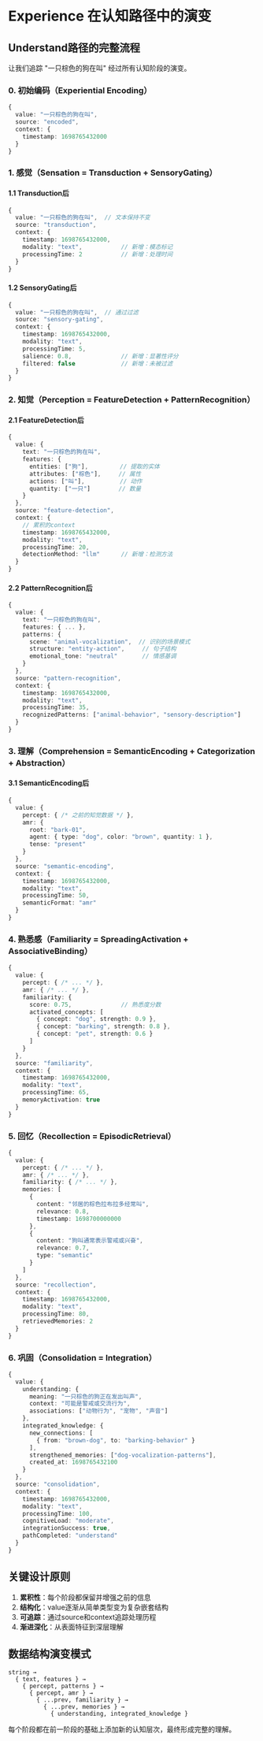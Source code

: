 # Experience 在认知路径中的演变

## Understand路径的完整流程

让我们追踪 "一只棕色的狗在叫" 经过所有认知阶段的演变。

### 0. 初始编码（Experiential Encoding）
```typescript
{
  value: "一只棕色的狗在叫",
  source: "encoded",
  context: {
    timestamp: 1698765432000
  }
}
```

### 1. 感觉（Sensation = Transduction + SensoryGating）

#### 1.1 Transduction后
```typescript
{
  value: "一只棕色的狗在叫",  // 文本保持不变
  source: "transduction",
  context: {
    timestamp: 1698765432000,
    modality: "text",           // 新增：模态标记
    processingTime: 2           // 新增：处理时间
  }
}
```

#### 1.2 SensoryGating后
```typescript
{
  value: "一只棕色的狗在叫",  // 通过过滤
  source: "sensory-gating",
  context: {
    timestamp: 1698765432000,
    modality: "text",
    processingTime: 5,
    salience: 0.8,              // 新增：显著性评分
    filtered: false             // 新增：未被过滤
  }
}
```

### 2. 知觉（Perception = FeatureDetection + PatternRecognition）

#### 2.1 FeatureDetection后
```typescript
{
  value: {
    text: "一只棕色的狗在叫",
    features: {
      entities: ["狗"],         // 提取的实体
      attributes: ["棕色"],     // 属性
      actions: ["叫"],          // 动作
      quantity: ["一只"]        // 数量
    }
  },
  source: "feature-detection",
  context: {
    // 累积的context
    timestamp: 1698765432000,
    modality: "text",
    processingTime: 20,
    detectionMethod: "llm"      // 新增：检测方法
  }
}
```

#### 2.2 PatternRecognition后
```typescript
{
  value: {
    text: "一只棕色的狗在叫",
    features: { ... },
    patterns: {
      scene: "animal-vocalization",  // 识别的场景模式
      structure: "entity-action",     // 句子结构
      emotional_tone: "neutral"       // 情感基调
    }
  },
  source: "pattern-recognition",
  context: {
    timestamp: 1698765432000,
    modality: "text",
    processingTime: 35,
    recognizedPatterns: ["animal-behavior", "sensory-description"]
  }
}
```

### 3. 理解（Comprehension = SemanticEncoding + Categorization + Abstraction）

#### 3.1 SemanticEncoding后
```typescript
{
  value: {
    percept: { /* 之前的知觉数据 */ },
    amr: {
      root: "bark-01",
      agent: { type: "dog", color: "brown", quantity: 1 },
      tense: "present"
    }
  },
  source: "semantic-encoding",
  context: {
    timestamp: 1698765432000,
    modality: "text",
    processingTime: 50,
    semanticFormat: "amr"
  }
}
```

### 4. 熟悉感（Familiarity = SpreadingActivation + AssociativeBinding）

```typescript
{
  value: {
    percept: { /* ... */ },
    amr: { /* ... */ },
    familiarity: {
      score: 0.75,              // 熟悉度分数
      activated_concepts: [
        { concept: "dog", strength: 0.9 },
        { concept: "barking", strength: 0.8 },
        { concept: "pet", strength: 0.6 }
      ]
    }
  },
  source: "familiarity",
  context: {
    timestamp: 1698765432000,
    modality: "text",
    processingTime: 65,
    memoryActivation: true
  }
}
```

### 5. 回忆（Recollection = EpisodicRetrieval）

```typescript
{
  value: {
    percept: { /* ... */ },
    amr: { /* ... */ },
    familiarity: { /* ... */ },
    memories: [
      {
        content: "邻居的棕色拉布拉多经常叫",
        relevance: 0.8,
        timestamp: 1698700000000
      },
      {
        content: "狗叫通常表示警戒或兴奋",
        relevance: 0.7,
        type: "semantic"
      }
    ]
  },
  source: "recollection",
  context: {
    timestamp: 1698765432000,
    modality: "text",
    processingTime: 80,
    retrievedMemories: 2
  }
}
```

### 6. 巩固（Consolidation = Integration）

```typescript
{
  value: {
    understanding: {
      meaning: "一只棕色的狗正在发出叫声",
      context: "可能是警戒或交流行为",
      associations: ["动物行为", "宠物", "声音"]
    },
    integrated_knowledge: {
      new_connections: [
        { from: "brown-dog", to: "barking-behavior" }
      ],
      strengthened_memories: ["dog-vocalization-patterns"],
      created_at: 1698765432100
    }
  },
  source: "consolidation",
  context: {
    timestamp: 1698765432000,
    modality: "text",
    processingTime: 100,
    cognitiveLoad: "moderate",
    integrationSuccess: true,
    pathCompleted: "understand"
  }
}
```

## 关键设计原则

1. **累积性**：每个阶段都保留并增强之前的信息
2. **结构化**：value逐渐从简单类型变为复杂嵌套结构
3. **可追踪**：通过source和context追踪处理历程
4. **渐进深化**：从表面特征到深层理解

## 数据结构演变模式

```
string → 
  { text, features } → 
    { percept, patterns } → 
      { percept, amr } → 
        { ...prev, familiarity } → 
          { ...prev, memories } → 
            { understanding, integrated_knowledge }
```

每个阶段都在前一阶段的基础上添加新的认知层次，最终形成完整的理解。
